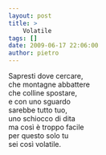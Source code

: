 ```yaml
---
layout: post
title: >
    Volatile
tags: []
date: 2009-06-17 22:06:00
author: pietro
---
```

Sapresti dove cercare,<br/>che montagne abbattere<br/>che colline spostare,<br/>e con uno sguardo<br/>sarebbe tutto tuo,<br/>uno schiocco di dita<br/>ma così è troppo facile<br/>per questo solo tu<br/>sei così volatile.

